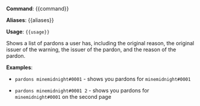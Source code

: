 **Command**: {{command}}

**Aliases**: {{aliases}}

**Usage**: `{{usage}}`


Shows a list of pardons a user has, including the original reason, the original issuer of the warning, the issuer of the pardon, and the reason of the pardon.


**Examples**:

* `pardons minemidnight#0001` - shows you pardons for `minemidnight#0001`

* `pardons minemidnight#0001 2` - shows you pardons for `minemidnight#0001` on the second page